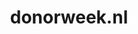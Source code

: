 ---
layout: post
title:  "donorweek.nl"
internal_url:  "/dutchgov/donorweek.nl.html"
categories: dutchgov
---